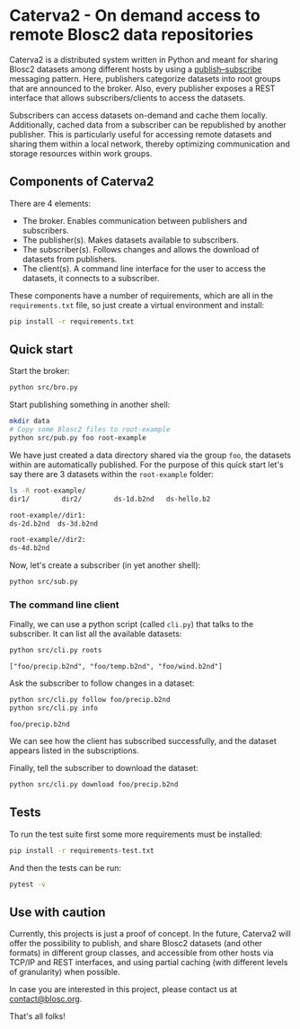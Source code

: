 # Caterva2 - On demand access to remote Blosc2 data repositories

Caterva2 is a distributed system written in Python and meant for sharing Blosc2 datasets among different hosts by using a [publish–subscribe](https://en.wikipedia.org/wiki/Publish–subscribe_pattern) messaging pattern.  Here, publishers categorize datasets into root groups that are announced to the broker.  Also, every publisher exposes a REST interface that allows subscribers/clients to access the datasets.

Subscribers can access datasets on-demand and cache them locally. Additionally, cached data from a subscriber can be republished by another publisher. This is particularly useful for accessing remote datasets and sharing them within a local network, thereby optimizing communication and storage resources within work groups.


## Components of Caterva2

There are 4 elements:

- The broker. Enables communication between publishers and subscribers.
- The publisher(s). Makes datasets available to subscribers.
- The subscriber(s). Follows changes and allows the download of datasets from publishers.
- The client(s). A command line interface for the user to access the datasets, it connects
  to a subscriber.

These components have a number of requirements, which are all in the `requirements.txt`
file, so just create a virtual environment and install:

```bash
pip install -r requirements.txt
```

## Quick start

Start the broker:

```bash
python src/bro.py
```

Start publishing something in another shell:

```bash
mkdir data
# Copy some Blosc2 files to root-example
python src/pub.py foo root-example
```

We have just created a data directory shared via the group `foo`, the datasets within are
automatically published. For the purpose of this quick start let's say there are 3
datasets within the `root-example` folder:

```bash
ls -R root-example/
dir1/        dir2/        ds-1d.b2nd   ds-hello.b2

root-example//dir1:
ds-2d.b2nd  ds-3d.b2nd

root-example//dir2:
ds-4d.b2nd
```

Now, let's create a subscriber (in yet another shell):

```bash
python src/sub.py
```

### The command line client

Finally, we can use a python script (called `cli.py`) that talks to the subscriber.
It can list all the available datasets:

```bash
python src/cli.py roots
```

```
["foo/precip.b2nd", "foo/temp.b2nd", "foo/wind.b2nd"]
```

Ask the subscriber to follow changes in a dataset:

```bash
python src/cli.py follow foo/precip.b2nd
python src/cli.py info
```

```
foo/precip.b2nd
```

We can see how the client has subscribed successfully, and the dataset appears listed in
the subscriptions.

Finally, tell the subscriber to download the dataset:

```bash
python src/cli.py download foo/precip.b2nd
```

## Tests

To run the test suite first some more requirements must be installed:

```bash
pip install -r requirements-test.txt
```

And then the tests can be run:

```bash
pytest -v
```

## Use with caution

Currently, this projects is just a proof of concept.  In the future, Caterva2 will offer the possibility to publish, and share Blosc2 datasets (and other formats) in different group classes, and accessible from other hosts via TCP/IP and REST interfaces, and using partial caching (with different levels of granularity) when possible.

In case you are interested in this project, please contact us at contact@blosc.org.

That's all folks!
